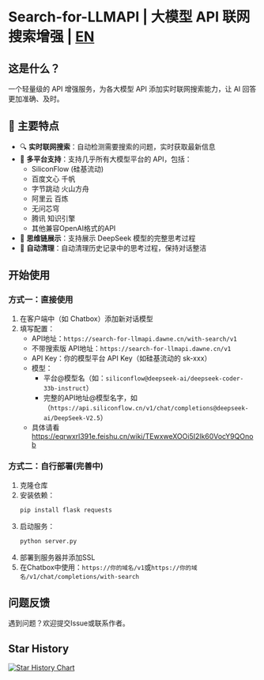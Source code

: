 # Search-for-LLMAPI | 大模型 API 联网搜索增强 | [EN](README_EN.md)

## 这是什么？
一个轻量级的 API 增强服务，为各大模型 API 添加实时联网搜索能力，让 AI 回答更加准确、及时。

## 🌟 主要特点

- 🔍 **实时联网搜索**：自动检测需要搜索的问题，实时获取最新信息
- 🎯 **多平台支持**：支持几乎所有大模型平台的 API，包括：
  - SiliconFlow (硅基流动)
  - 百度文心 千帆
  - 字节跳动 火山方舟
  - 阿里云 百炼
  - 无问芯穹
  - 腾讯 知识引擎
  - 其他兼容OpenAI格式的API
- 🤔 **思维链展示**：支持展示 DeepSeek 模型的完整思考过程
- 🧹 **自动清理**：自动清理历史记录中的思考过程，保持对话整洁

## 开始使用

### 方式一：直接使用
1. 在客户端中（如 Chatbox）添加新对话模型
2. 填写配置：
   - API地址：`https://search-for-llmapi.dawne.cn/with-search/v1`
   - 不带搜索版 API地址：`https://search-for-llmapi.dawne.cn/v1`
   - API Key：你的模型平台 API Key（如硅基流动的 sk-xxx）
   - 模型：
     - 平台@模型名（如：`siliconflow@deepseek-ai/deepseek-coder-33b-instruct`）
     - 完整的API地址@模型名字，如（`https://api.siliconflow.cn/v1/chat/completions@deepseek-ai/DeepSeek-V2.5`）
   - 具体请看 https://eqrwxrl391e.feishu.cn/wiki/TEwxweXOOi5I2lk60VocY9QOnob


### 方式二：自行部署(完善中)
1. 克隆仓库
2. 安装依赖：
   ```bash
   pip install flask requests
   ```
3. 启动服务：
   ```bash
   python server.py
   ```
4. 部署到服务器并添加SSL
5. 在Chatbox中使用：`https://你的域名/v1`或`https://你的域名/v1/chat/completions/with-search`

## 问题反馈
遇到问题？欢迎提交Issue或联系作者。

## Star History

[![Star History Chart](https://api.star-history.com/svg?repos=chadyi/Search-for-LLMAPI&type=Date)](https://star-history.com/#chadyi/Search-for-LLMAPI&Date)
